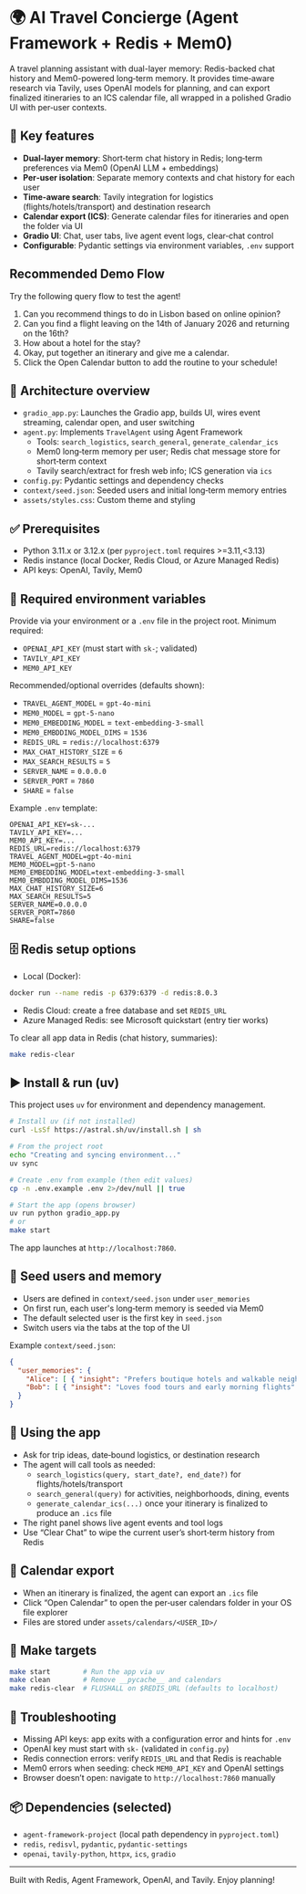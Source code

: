 
# 🌍 AI Travel Concierge (Agent Framework + Redis + Mem0)

A travel planning assistant with dual-layer memory: Redis-backed chat history and Mem0-powered long‑term memory. It provides time‑aware research via Tavily, uses OpenAI models for planning, and can export finalized itineraries to an ICS calendar file, all wrapped in a polished Gradio UI with per‑user contexts.

## 🧠 Key features
- **Dual-layer memory**: Short‑term chat history in Redis; long‑term preferences via Mem0 (OpenAI LLM + embeddings)
- **Per‑user isolation**: Separate memory contexts and chat history for each user
- **Time‑aware search**: Tavily integration for logistics (flights/hotels/transport) and destination research
- **Calendar export (ICS)**: Generate calendar files for itineraries and open the folder via UI
- **Gradio UI**: Chat, user tabs, live agent event logs, clear‑chat control
- **Configurable**: Pydantic settings via environment variables, `.env` support

## Recommended Demo Flow

Try the following query flow to test the agent!
1. Can you recommend things to do in Lisbon based on online opinion?
2. Can you find a flight leaving on the 14th of January 2026 and returning on the 16th?
3. How about a hotel for the stay? 
4. Okay, put together an itinerary and give me a calendar.
5. Click the Open Calendar button to add the routine to your schedule!

## 🧩 Architecture overview
- `gradio_app.py`: Launches the Gradio app, builds UI, wires event streaming, calendar open, and user switching
- `agent.py`: Implements `TravelAgent` using Agent Framework
  - Tools: `search_logistics`, `search_general`, `generate_calendar_ics`
  - Mem0 long‑term memory per user; Redis chat message store for short‑term context
  - Tavily search/extract for fresh web info; ICS generation via `ics`
- `config.py`: Pydantic settings and dependency checks
- `context/seed.json`: Seeded users and initial long‑term memory entries
- `assets/styles.css`: Custom theme and styling

## ✅ Prerequisites
- Python 3.11.x or 3.12.x (per `pyproject.toml` requires >=3.11,<3.13)
- Redis instance (local Docker, Redis Cloud, or Azure Managed Redis)
- API keys: OpenAI, Tavily, Mem0

## 🔐 Required environment variables
Provide via your environment or a `.env` file in the project root. Minimum required:
- `OPENAI_API_KEY` (must start with `sk-`; validated)
- `TAVILY_API_KEY`
- `MEM0_API_KEY`

Recommended/optional overrides (defaults shown):
- `TRAVEL_AGENT_MODEL` = `gpt-4o-mini`
- `MEM0_MODEL` = `gpt-5-nano`
- `MEM0_EMBEDDING_MODEL` = `text-embedding-3-small`
- `MEM0_EMBDDING_MODEL_DIMS` = `1536`
- `REDIS_URL` = `redis://localhost:6379`
- `MAX_CHAT_HISTORY_SIZE` = `6`
- `MAX_SEARCH_RESULTS` = `5`
- `SERVER_NAME` = `0.0.0.0`
- `SERVER_PORT` = `7860`
- `SHARE` = `false`

Example `.env` template:
```env
OPENAI_API_KEY=sk-...
TAVILY_API_KEY=...
MEM0_API_KEY=...
REDIS_URL=redis://localhost:6379
TRAVEL_AGENT_MODEL=gpt-4o-mini
MEM0_MODEL=gpt-5-nano
MEM0_EMBEDDING_MODEL=text-embedding-3-small
MEM0_EMBDDING_MODEL_DIMS=1536
MAX_CHAT_HISTORY_SIZE=6
MAX_SEARCH_RESULTS=5
SERVER_NAME=0.0.0.0
SERVER_PORT=7860
SHARE=false
```

## 🗄️ Redis setup options
- Local (Docker):
```bash
docker run --name redis -p 6379:6379 -d redis:8.0.3
```
- Redis Cloud: create a free database and set `REDIS_URL`
- Azure Managed Redis: see Microsoft quickstart (entry tier works)

To clear all app data in Redis (chat history, summaries):
```bash
make redis-clear
```

## ▶️ Install & run (uv)
This project uses `uv` for environment and dependency management.
```bash
# Install uv (if not installed)
curl -LsSf https://astral.sh/uv/install.sh | sh

# From the project root
echo "Creating and syncing environment..."
uv sync

# Create .env from example (then edit values)
cp -n .env.example .env 2>/dev/null || true

# Start the app (opens browser)
uv run python gradio_app.py
# or
make start
```
The app launches at `http://localhost:7860`.

## 👤 Seed users and memory
- Users are defined in `context/seed.json` under `user_memories`
- On first run, each user's long‑term memory is seeded via Mem0
- The default selected user is the first key in `seed.json`
- Switch users via the tabs at the top of the UI

Example `context/seed.json`:
```json
{
  "user_memories": {
    "Alice": [ { "insight": "Prefers boutique hotels and walkable neighborhoods" } ],
    "Bob": [ { "insight": "Loves food tours and early morning flights" } ]
  }
}
```

## 💬 Using the app
- Ask for trip ideas, date‑bound logistics, or destination research
- The agent will call tools as needed:
  - `search_logistics(query, start_date?, end_date?)` for flights/hotels/transport
  - `search_general(query)` for activities, neighborhoods, dining, events
  - `generate_calendar_ics(...)` once your itinerary is finalized to produce an `.ics` file
- The right panel shows live agent events and tool logs
- Use “Clear Chat” to wipe the current user’s short‑term history from Redis

## 📅 Calendar export
- When an itinerary is finalized, the agent can export an `.ics` file
- Click “Open Calendar” to open the per‑user calendars folder in your OS file explorer
- Files are stored under `assets/calendars/<USER_ID>/`

## 🧰 Make targets
```bash
make start        # Run the app via uv
make clean        # Remove __pycache__ and calendars
make redis-clear  # FLUSHALL on $REDIS_URL (defaults to localhost)
```

## 🐛 Troubleshooting
- Missing API keys: app exits with a configuration error and hints for `.env`
- OpenAI key must start with `sk-` (validated in `config.py`)
- Redis connection errors: verify `REDIS_URL` and that Redis is reachable
- Mem0 errors when seeding: check `MEM0_API_KEY` and OpenAI settings
- Browser doesn’t open: navigate to `http://localhost:7860` manually

## 📦 Dependencies (selected)
- `agent-framework-project` (local path dependency in `pyproject.toml`)
- `redis`, `redisvl`, `pydantic`, `pydantic-settings`
- `openai`, `tavily-python`, `httpx`, `ics`, `gradio`

---

Built with Redis, Agent Framework, OpenAI, and Tavily. Enjoy planning!

